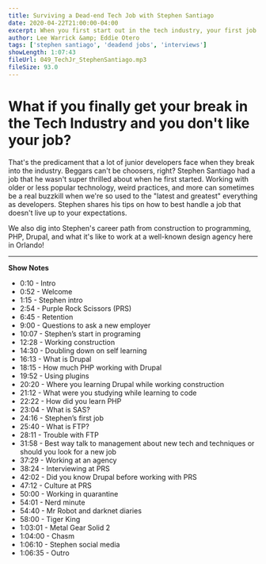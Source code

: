 ```yaml
---
title: Surviving a Dead-end Tech Job with Stephen Santiago
date: 2020-04-22T21:00:00-04:00
excerpt: When you first start out in the tech industry, your first job might not be that great. Fullstack Developer Stephen Santiago joins us this week to give advice on how to make the best of a bad situation and get the most out of a job, even if you're not super excited about it.
author: Lee Warrick &amp; Eddie Otero
tags: ['stephen santiago', 'deadend jobs', 'interviews']
showLength: 1:07:43
fileUrl: 049_TechJr_StephenSantiago.mp3
fileSize: 93.0
---
```


# What if you finally get your break in the Tech Industry and you don't like your job?

That's the predicament that a lot of junior developers face when they break into the industry. Beggars can't be choosers, right? Stephen Santiago had a job that he wasn't super thrilled about when he first started. Working with older or less popular technology, weird practices, and more can sometimes be a real buzzkill when we're so used to the "latest and greatest" everything as developers. Stephen shares his tips on how to best handle a job that doesn't live up to your expectations.

We also dig into Stephen's career path from construction to programming, PHP, Drupal, and what it's like to work at a well-known design agency here in Orlando!

---

**Show Notes**

* 0:10 - Intro
* 0:52 - Welcome
* 1:15 - Stephen intro
* 2:54 - Purple Rock Scissors (PRS)
* 6:45 - Retention 
* 9:00 - Questions to ask a new employer
* 10:07 - Stephen’s start in programing
* 12:28 - Working construction 
* 14:30 - Doubling down on self learning
* 16:13 - What is Drupal
* 18:15 - How much PHP working with Drupal
* 19:52 - Using plugins
* 20:20 - Where you learning Drupal while working construction
* 21:12 - What were you studying while learning to code
* 22:22 - How did you learn PHP
* 23:04 - What is SAS?
* 24:16 - Stephen’s first job
* 25:40 - What is FTP?
* 28:11 - Trouble with FTP
* 31:58 - Best way talk to management about new tech and techniques or should you look for a new job
* 37:29 - Working at an agency
* 38:24 - Interviewing at PRS
* 42:02 - Did you know Drupal before working with PRS
* 47:12 - Culture at PRS
* 50:00 - Working in quarantine
* 54:01 - Nerd minute
* 54:40 - Mr Robot and darknet diaries
* 58:00 - Tiger King
* 1:03:01 - Metal Gear Solid 2
* 1:04:00 - Chasm
* 1:06:10 - Stephen social media
* 1:06:35 - Outro
